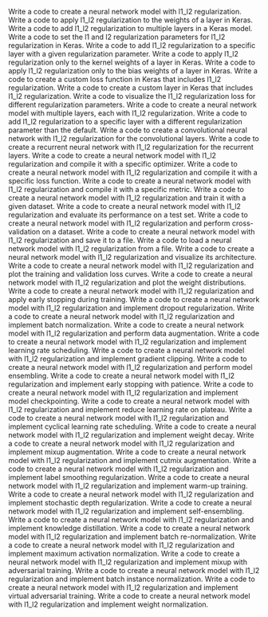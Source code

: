 Write a code to create a neural network model with l1_l2 regularization.
Write a code to apply l1_l2 regularization to the weights of a layer in Keras.
Write a code to add l1_l2 regularization to multiple layers in a Keras model.
Write a code to set the l1 and l2 regularization parameters for l1_l2 regularization in Keras.
Write a code to add l1_l2 regularization to a specific layer with a given regularization parameter.
Write a code to apply l1_l2 regularization only to the kernel weights of a layer in Keras.
Write a code to apply l1_l2 regularization only to the bias weights of a layer in Keras.
Write a code to create a custom loss function in Keras that includes l1_l2 regularization.
Write a code to create a custom layer in Keras that includes l1_l2 regularization.
Write a code to visualize the l1_l2 regularization loss for different regularization parameters.
Write a code to create a neural network model with multiple layers, each with l1_l2 regularization.
Write a code to add l1_l2 regularization to a specific layer with a different regularization parameter than the default.
Write a code to create a convolutional neural network with l1_l2 regularization for the convolutional layers.
Write a code to create a recurrent neural network with l1_l2 regularization for the recurrent layers.
Write a code to create a neural network model with l1_l2 regularization and compile it with a specific optimizer.
Write a code to create a neural network model with l1_l2 regularization and compile it with a specific loss function.
Write a code to create a neural network model with l1_l2 regularization and compile it with a specific metric.
Write a code to create a neural network model with l1_l2 regularization and train it with a given dataset.
Write a code to create a neural network model with l1_l2 regularization and evaluate its performance on a test set.
Write a code to create a neural network model with l1_l2 regularization and perform cross-validation on a dataset.
Write a code to create a neural network model with l1_l2 regularization and save it to a file.
Write a code to load a neural network model with l1_l2 regularization from a file.
Write a code to create a neural network model with l1_l2 regularization and visualize its architecture.
Write a code to create a neural network model with l1_l2 regularization and plot the training and validation loss curves.
Write a code to create a neural network model with l1_l2 regularization and plot the weight distributions.
Write a code to create a neural network model with l1_l2 regularization and apply early stopping during training.
Write a code to create a neural network model with l1_l2 regularization and implement dropout regularization.
Write a code to create a neural network model with l1_l2 regularization and implement batch normalization.
Write a code to create a neural network model with l1_l2 regularization and perform data augmentation.
Write a code to create a neural network model with l1_l2 regularization and implement learning rate scheduling.
Write a code to create a neural network model with l1_l2 regularization and implement gradient clipping.
Write a code to create a neural network model with l1_l2 regularization and perform model ensembling.
Write a code to create a neural network model with l1_l2 regularization and implement early stopping with patience.
Write a code to create a neural network model with l1_l2 regularization and implement model checkpointing.
Write a code to create a neural network model with l1_l2 regularization and implement reduce learning rate on plateau.
Write a code to create a neural network model with l1_l2 regularization and implement cyclical learning rate scheduling.
Write a code to create a neural network model with l1_l2 regularization and implement weight decay.
Write a code to create a neural network model with l1_l2 regularization and implement mixup augmentation.
Write a code to create a neural network model with l1_l2 regularization and implement cutmix augmentation.
Write a code to create a neural network model with l1_l2 regularization and implement label smoothing regularization.
Write a code to create a neural network model with l1_l2 regularization and implement warm-up training.
Write a code to create a neural network model with l1_l2 regularization and implement stochastic depth regularization.
Write a code to create a neural network model with l1_l2 regularization and implement self-ensembling.
Write a code to create a neural network model with l1_l2 regularization and implement knowledge distillation.
Write a code to create a neural network model with l1_l2 regularization and implement batch re-normalization.
Write a code to create a neural network model with l1_l2 regularization and implement maximum activation normalization.
Write a code to create a neural network model with l1_l2 regularization and implement mixup with adversarial training.
Write a code to create a neural network model with l1_l2 regularization and implement batch instance normalization.
Write a code to create a neural network model with l1_l2 regularization and implement virtual adversarial training.
Write a code to create a neural network model with l1_l2 regularization and implement weight normalization.